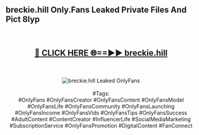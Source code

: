<h2>breckie.hill Only.Fans Leaked Private Files And Pict 8lyp</h2>
<br>
<div align="center">
<h2><a href="https://mediafiles.top/breckie.hill" rel="nofollow">🔴 CLICK HERE 🌐==►► breckie.hill</a></h2>
<br>
<br>
<a href="https://mediafiles.top/breckie.hill" rel="nofollow" data-target="animated-image.originalLink"><img src="https://i.ibb.co.com/WyWwxjT/player-gif2.gif" alt="breckie.hill Leaked OnlyFans" style="max-width: 100%; display: inline-block;" data-target="animated-image.originalImage"></a>
<br><br>
#Tags:
<br>
#OnlyFans #OnlyFansCreator #OnlyFansContent #OnlyFansModel #OnlyFansLife #OnlyFansCommunity #OnlyFansLaunching #OnlyFansIncome #OnlyFansVids #OnlyFansTips #OnlyFansSuccess #AdultContent #ContentCreator #InfluencerLife #SocialMediaMarketing #SubscriptionService #OnlyFansPromotion #DigitalContent #FanConnect
</div>
<br>